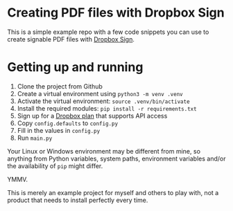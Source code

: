 # Creating PDF files with Dropbox Sign

This is a simple example repo with a few code snippets you can use to create signable PDF files with [Dropbox Sign](https://www.dropbox.com/hellosign).

# Getting up and running

1. Clone the project from Github
2. Create a virtual environment using `python3 -m venv .venv`
3. Activate the virtual environment: `source .venv/bin/activate`
4. Install the required modules: `pip install -r requirements.txt`
5. Sign up for a [Dropbox plan](https://www.dropbox.com/one/try) that supports API access
6. Copy `config.defaults` to `config.py`
7. Fill in the values in `config.py`
8. Run `main.py`

Your Linux or Windows environment may be different from mine, so anything from Python variables, system paths, environment variables and/or the availability of `pip` might differ.

YMMV.

This is merely an example project for myself and others to play with, not a product that needs to install perfectly every time.
